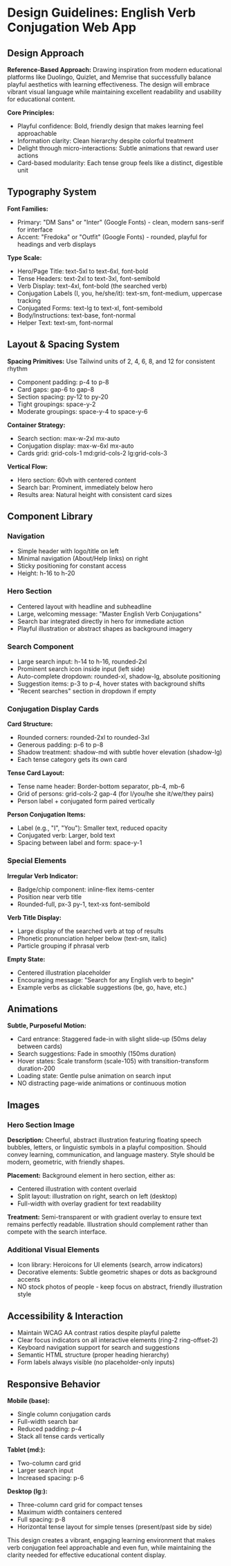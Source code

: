 # Design Guidelines: English Verb Conjugation Web App

## Design Approach

**Reference-Based Approach:** Drawing inspiration from modern educational platforms like Duolingo, Quizlet, and Memrise that successfully balance playful aesthetics with learning effectiveness. The design will embrace vibrant visual language while maintaining excellent readability and usability for educational content.

**Core Principles:**
- Playful confidence: Bold, friendly design that makes learning feel approachable
- Information clarity: Clean hierarchy despite colorful treatment
- Delight through micro-interactions: Subtle animations that reward user actions
- Card-based modularity: Each tense group feels like a distinct, digestible unit

## Typography System

**Font Families:**
- Primary: "DM Sans" or "Inter" (Google Fonts) - clean, modern sans-serif for interface
- Accent: "Fredoka" or "Outfit" (Google Fonts) - rounded, playful for headings and verb displays

**Type Scale:**
- Hero/Page Title: text-5xl to text-6xl, font-bold
- Tense Headers: text-2xl to text-3xl, font-semibold
- Verb Display: text-4xl, font-bold (the searched verb)
- Conjugation Labels (I, you, he/she/it): text-sm, font-medium, uppercase tracking
- Conjugated Forms: text-lg to text-xl, font-semibold
- Body/Instructions: text-base, font-normal
- Helper Text: text-sm, font-normal

## Layout & Spacing System

**Spacing Primitives:** Use Tailwind units of 2, 4, 6, 8, and 12 for consistent rhythm
- Component padding: p-4 to p-8
- Card gaps: gap-6 to gap-8
- Section spacing: py-12 to py-20
- Tight groupings: space-y-2
- Moderate groupings: space-y-4 to space-y-6

**Container Strategy:**
- Search section: max-w-2xl mx-auto
- Conjugation display: max-w-6xl mx-auto
- Cards grid: grid-cols-1 md:grid-cols-2 lg:grid-cols-3

**Vertical Flow:**
- Hero section: 60vh with centered content
- Search bar: Prominent, immediately below hero
- Results area: Natural height with consistent card sizes

## Component Library

### Navigation
- Simple header with logo/title on left
- Minimal navigation (About/Help links) on right
- Sticky positioning for constant access
- Height: h-16 to h-20

### Hero Section
- Centered layout with headline and subheadline
- Large, welcoming message: "Master English Verb Conjugations"
- Search bar integrated directly in hero for immediate action
- Playful illustration or abstract shapes as background imagery

### Search Component
- Large search input: h-14 to h-16, rounded-2xl
- Prominent search icon inside input (left side)
- Auto-complete dropdown: rounded-xl, shadow-lg, absolute positioning
- Suggestion items: p-3 to p-4, hover states with background shifts
- "Recent searches" section in dropdown if empty

### Conjugation Display Cards

**Card Structure:**
- Rounded corners: rounded-2xl to rounded-3xl
- Generous padding: p-6 to p-8
- Shadow treatment: shadow-md with subtle hover elevation (shadow-lg)
- Each tense category gets its own card

**Tense Card Layout:**
- Tense name header: Border-bottom separator, pb-4, mb-6
- Grid of persons: grid-cols-2 gap-4 (for I/you/he she it/we/they pairs)
- Person label + conjugated form paired vertically

**Person Conjugation Items:**
- Label (e.g., "I", "You"): Smaller text, reduced opacity
- Conjugated verb: Larger, bold text
- Spacing between label and form: space-y-1

### Special Elements

**Irregular Verb Indicator:**
- Badge/chip component: inline-flex items-center
- Position near verb title
- Rounded-full, px-3 py-1, text-xs font-semibold

**Verb Title Display:**
- Large display of the searched verb at top of results
- Phonetic pronunciation helper below (text-sm, italic)
- Particle grouping if phrasal verb

**Empty State:**
- Centered illustration placeholder
- Encouraging message: "Search for any English verb to begin"
- Example verbs as clickable suggestions (be, go, have, etc.)

## Animations

**Subtle, Purposeful Motion:**
- Card entrance: Staggered fade-in with slight slide-up (50ms delay between cards)
- Search suggestions: Fade in smoothly (150ms duration)
- Hover states: Scale transform (scale-105) with transition-transform duration-200
- Loading state: Gentle pulse animation on search input
- NO distracting page-wide animations or continuous motion

## Images

### Hero Section Image
**Description:** Cheerful, abstract illustration featuring floating speech bubbles, letters, or linguistic symbols in a playful composition. Should convey learning, communication, and language mastery. Style should be modern, geometric, with friendly shapes.

**Placement:** Background element in hero section, either as:
- Centered illustration with content overlaid
- Split layout: illustration on right, search on left (desktop)
- Full-width with overlay gradient for text readability

**Treatment:** Semi-transparent or with gradient overlay to ensure text remains perfectly readable. Illustration should complement rather than compete with the search interface.

### Additional Visual Elements
- Icon library: Heroicons for UI elements (search, arrow indicators)
- Decorative elements: Subtle geometric shapes or dots as background accents
- NO stock photos of people - keep focus on abstract, friendly illustration style

## Accessibility & Interaction

- Maintain WCAG AA contrast ratios despite playful palette
- Clear focus indicators on all interactive elements (ring-2 ring-offset-2)
- Keyboard navigation support for search and suggestions
- Semantic HTML structure (proper heading hierarchy)
- Form labels always visible (no placeholder-only inputs)

## Responsive Behavior

**Mobile (base):**
- Single column conjugation cards
- Full-width search bar
- Reduced padding: p-4
- Stack all tense cards vertically

**Tablet (md:):**
- Two-column card grid
- Larger search input
- Increased spacing: p-6

**Desktop (lg:):**
- Three-column card grid for compact tenses
- Maximum width containers centered
- Full spacing: p-8
- Horizontal tense layout for simple tenses (present/past side by side)

This design creates a vibrant, engaging learning environment that makes verb conjugation feel approachable and even fun, while maintaining the clarity needed for effective educational content display.